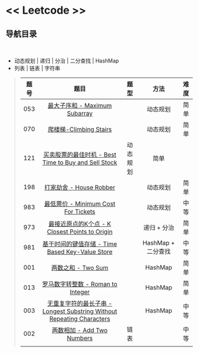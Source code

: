 # << Leetcode >>
## 导航目录
<br>

* 动态规划 | 递归 | 分治 | 二分查找 | HashMap
* 列表 | 链表 | 字符串
>| 题号 | 题目 | 题型 | 方法 | 难度 |
>|:--:|:-----:|:---:|:---:|:---:|
>| 053 | [最大子序和 - Maximum Subarray](https://github.com/t-dawei/leetcode/blob/master/code/53.%20最大子序和.py) |  | 动态规划 | 简单 |
>| 070 | [爬楼梯-Climbing Stairs](https://github.com/t-dawei/leetcode/blob/master/code/70.%20爬楼梯.py) |  | 动态规划 | 简单 |
>| 121 | [买卖股票的最佳时机 - Best Time to Buy and Sell Stock](https://github.com/t-dawei/leetcode/blob/master/code/121.%20买卖股票的最佳时机.py) | 动态规划 | 简单 |
>| 198 | [打家劫舍 - House Robber](https://github.com/t-dawei/leetcode/blob/master/code/198.%20打家劫舍.py) |  | 动态规划 | 简单 |
>| 983 | [最低票价 - Minimum Cost For Tickets](https://github.com/t-dawei/leetcode/blob/master/code/983.%20最低票价.py) |  | 动态规划 | 中等 |
>| 973 | [最接近原点的K个点 - K Closest Points to Origin](https://github.com/t-dawei/leetcode/blob/master/code/973.%20最接近原点的%20K%20个点.py) | | 递归 + 分治 | 简单 |
>| 981 | [基于时间的键值存储 - Time Based Key-Value Store](https://github.com/t-dawei/leetcode/blob/master/code/981.%20基于时间的键值存储.py) |   | HashMap + 二分查找 | 中等 |
>| 001 | [两数之和 - Two Sum](https://github.com/t-dawei/leetcode/blob/master/code/1.%20两数之和.py) |  | HashMap | 简单 |
>| 013 | [罗马数字转整数 - Roman to Integer](https://github.com/t-dawei/leetcode/blob/master/code/13.%20罗马数字转整数.py) |   | HashMap | 简单 |
>| 003 | [无重复字符的最长子串 - Longest Substring Without Repeating Characters](https://github.com/t-dawei/leetcode/blob/master/code/3.%20无重复字符的最长子串.py) |  | HashMap | 中等 |
>| 002 | [两数相加 - Add Two Numbers](https://github.com/t-dawei/leetcode/blob/master/code/002.%20两数相加.py) | 链表 |  | 中等 |
>|  | [](https://github.com/t-dawei/leetcode/blob/master/code/) |  |  |  |